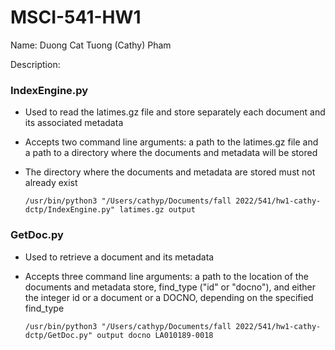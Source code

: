 # MSCI-541-HW1

Name: Duong Cat Tuong (Cathy) Pham

Description: 

### IndexEngine.py
- Used to read the latimes.gz file and store separately each document and its associated metadata
- Accepts two command line arguments: a path to the latimes.gz file and a path to a directory where the documents and metadata will be stored 
- The directory where the documents and metadata are stored must not already exist 

    `/usr/bin/python3 "/Users/cathyp/Documents/fall 2022/541/hw1-cathy-dctp/IndexEngine.py" latimes.gz output`

### GetDoc.py
- Used to retrieve a document and its metadata
- Accepts three command line arguments: a path to the location of the documents and metadata store, find_type ("id" or "docno"), and either the integer id or a document or a DOCNO, depending on the specified find_type 

    `/usr/bin/python3 "/Users/cathyp/Documents/fall 2022/541/hw1-cathy-dctp/GetDoc.py" output docno LA010189-0018`


